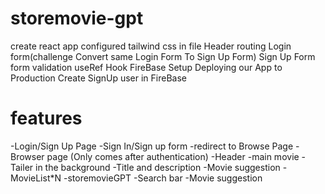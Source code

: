 # storemovie-gpt

create react app
configured tailwind css in file
Header
routing
Login form(challenge Convert same Login Form To Sign Up Form)
Sign Up Form
form validation
useRef Hook
FireBase Setup
Deploying our App to Production
Create SignUp user in FireBase

# features
-Login/Sign Up Page
  -Sign In/Sign up form
  -redirect to Browse Page
-Browser page (Only comes after authentication)
  -Header
  -main movie
    -Tailer in the background
    -Title and description
    -Movie suggestion
      -MovieList*N
-storemovieGPT
  -Search bar
  -Movie suggestion


